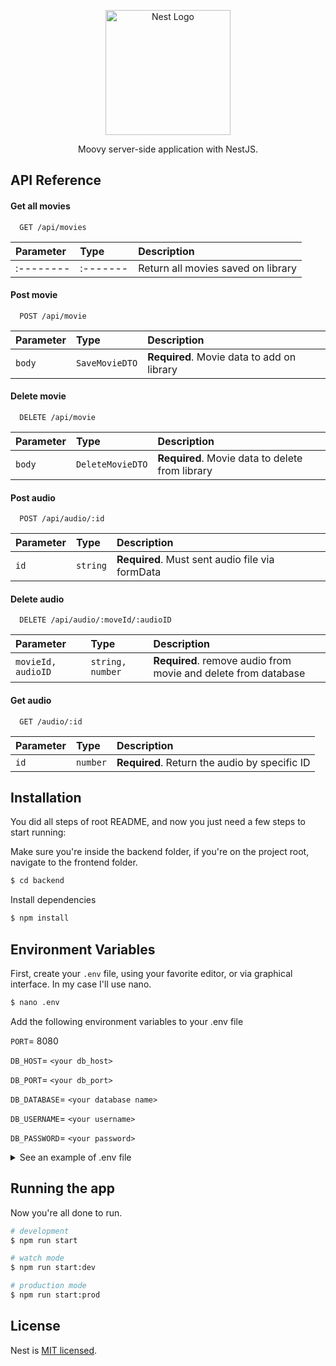 <p align="center">
  <a href="http://nestjs.com/" target="blank"><img src="https://nestjs.com/img/logo-small.svg" width="200" alt="Nest Logo" /></a>
</p>

[circleci-image]: https://img.shields.io/circleci/build/github/nestjs/nest/master?token=abc123def456
[circleci-url]: https://circleci.com/gh/nestjs/nest

  <p align="center">Moovy server-side application with NestJS.</p>
  
## API Reference

#### Get all movies

```http
  GET /api/movies
```

| Parameter | Type     | Description                        |
| :-------- | :------- | :--------------------------------- | 
| :-------- | :------- | Return all movies saved on library |

#### Post movie

```http
  POST /api/movie
```

| Parameter | Type           | Description                                |
| :------   | :------------- | :----------------------------------------- |
| `body`    | `SaveMovieDTO` | **Required**. Movie data to add on library |

#### Delete movie

```http
  DELETE /api/movie
```

| Parameter | Type             | Description                                     |
| :------   | :--------------- | :---------------------------------------------- |
| `body`    | `DeleteMovieDTO` | **Required**. Movie data to delete from library |

#### Post audio

```http
  POST /api/audio/:id
```

| Parameter | Type             | Description                                     |
| :------   | :--------------- | :---------------------------------------------- |
| `id`      | `string`         | **Required**. Must sent audio file via formData |

#### Delete audio

```http
  DELETE /api/audio/:moveId/:audioID
```

| Parameter          | Type             | Description                                                    |
| :------            | :--------------- | :------------------------------------------------------------- |
| `movieId, audioID` | `string, number` | **Required**. remove audio from movie and delete from database |

#### Get audio

```http
  GET /audio/:id
```
| Parameter | Type        | Description                                   |
| :------   | :---------- | :-------------------------------------------- |
| `id`      | `number`    | **Required**. Return the audio by specific ID |



## Installation

You did all steps of root README, and now you just need a few steps to start running:

Make sure you're inside the backend folder, if you're on the project root, navigate to the frontend folder.

```bash
$ cd backend
```

Install dependencies

```bash
$ npm install
```

## Environment Variables


First, create your `.env` file, using your favorite editor, or via graphical interface.
In my case I'll use nano.

```bash
$ nano .env
```

Add the following environment variables to your .env file

`PORT`= 8080

`DB_HOST`= `<your db_host>`

`DB_PORT`= `<your db_port>`

`DB_DATABASE`= `<your database name>`

`DB_USERNAME`= `<your username>`

`DB_PASSWORD`= `<your password>`

<details>
<summary>See an example of .env file</summary>


```
PORT=8080
DB_HOST=http://localhost
DB_PORT=5432
DB_DATABASE=mylibrary
DB_USERNAME=postgres
DB_PASSWORD=postgres
```

</details>

## Running the app

Now you're all done to run.

```bash
# development
$ npm run start

# watch mode
$ npm run start:dev

# production mode
$ npm run start:prod
```

## License

Nest is [MIT licensed](LICENSE).

